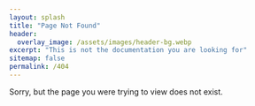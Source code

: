 ```yaml
---
layout: splash
title: "Page Not Found"
header:
  overlay_image: /assets/images/header-bg.webp
excerpt: "This is not the documentation you are looking for"
sitemap: false
permalink: /404
---
```


Sorry, but the page you were trying to view does not exist.
